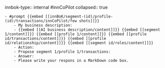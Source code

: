 innbok-type:: internal
#innCoPilot
collapsed:: true

	- #prompt {{embed [[innBoK/segment-(id)/profile-(id)/transactions/innCoPilot/few shots]]}}
		- My business description:
		- {{embed [[AI business description/content]]}} {{embed [[segment 1/content]]}} {{embed [[profile 1/content]]}} {{embed [[profile id/transactions/content]]}} {{embed [[profile id/relationship/content]]}} {{embed [[segment id/roles/content]]}}
		- Action:
		- Propose segment 1/profile 1/transactions:
		- Answer:
		- Please write your respons in a MarkDown code box.